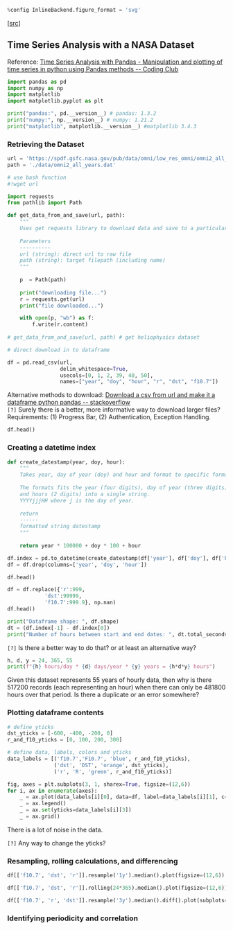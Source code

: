 ```python
%config InlineBackend.figure_format = 'svg'
```

[[src](https://stackoverflow.com/questions/25412513/inline-images-have-low-quality)]


## Time Series Analysis with a NASA Dataset


Reference: [Time Series Analysis with Pandas - Manipulation and plotting of time series in python using Pandas methods -- Coding Club](https://ourcodingclub.github.io/tutorials/pandas-time-series/)

```python
import pandas as pd
import numpy as np
import matplotlib
import matplotlib.pyplot as plt

print("pandas:", pd.__version__) # pandas: 1.3.2
print("numpy:", np.__version__) # numpy: 1.21.2
print("matplotlib", matplotlib.__version__) #matplotlib 3.4.3
```

### Retrieving the Dataset



```python
url = 'https://spdf.gsfc.nasa.gov/pub/data/omni/low_res_omni/omni2_all_years.dat'
path = './data/omni2_all_years.dat'
```

```python
# use bash function
#!wget url
```

```python
import requests
from pathlib import Path

def get_data_from_and_save(url, path):
    """
    Uses get requests library to download data and save to a particular location.
    
    Parameters
    ----------
    url (string): direct url to raw file
    path (string): target filepath (including name)
    """
    
    p  = Path(path)
    
    print("downloading file...")
    r = requests.get(url)
    print("file downloaded...")

    with open(p, "wb") as f:
        f.write(r.content)
        
# get_data_from_and_save(url, path) # get heliophysics dataset
```

```python
# direct download in to dataframe

df = pd.read_csv(url,
                 delim_whitespace=True,
                 usecols=[0, 1, 2, 39, 40, 50],
                 names=["year", "doy", "hour", "r", "dst", "f10.7"])
```

Alternative methods to download: [Download a csv from url and make it a dataframe python pandas -- stackoverflow](https://stackoverflow.com/questions/53158452/download-a-csv-from-url-and-make-it-a-dataframe-python-pandas)  
`[?]` Surely there is a better, more informative way to download larger files? Requirements: (1) Progress Bar, (2) Authentication, Exception Handling.


```python
df.head()
```

### Creating a datetime index

```python
def create_datestamp(year, doy, hour):
    """
    Takes year, day of year (doy) and hour and format to specific format
    
    The formats fits the year (four digits), day of year (three digits)
    and hours (2 digits) into a single string.
    YYYYjjjHH where j is the day of year.
    
    return
    ------
    formatted string datestamp
    """
    
    return year * 100000 + doy * 100 + hour
```

```python
df.index = pd.to_datetime(create_datestamp(df['year'], df['doy'], df['hour']), format="%Y%j%H")
df = df.drop(columns=['year', 'doy', 'hour'])
```

```python
df.head()
```

```python
df = df.replace({'r':999,
            'dst':99999,
            'f10.7':999.9}, np.nan)
df.head()
```

```python
print("Dataframe shape: ", df.shape)
dt = (df.index[-1] - df.index[0])
print("Number of hours between start and end dates: ", dt.total_seconds()/3600 + 1)
```

`[?]` Is there a better way to do that? or at least an alternative way?

```python
h, d, y = 24, 365, 55
print(f"{h} hours/day * {d} days/year * {y} years = {h*d*y} hours")
```

Given this dataset represents 55 years of hourly data, then why is there 517200 records (each representing an hour) when there can only be 481800 hours over that period. Is there a duplicate or an error somewhere?


### Plotting dataframe contents

```python
# define yticks
dst_yticks = [-600, -400, -200, 0]
r_and_f10_yticks = [0, 100, 200, 300]

# define data, labels, colors and yticks
data_labels = [('f10.7','F10.7', 'blue', r_and_f10_yticks), 
               ('dst', 'DST', 'orange', dst_yticks), 
               ('r', 'R', 'green', r_and_f10_yticks)]

fig, axes = plt.subplots(3, 1, sharex=True, figsize=(12,6))
for i, ax in enumerate(axes):
    _ = ax.plot(data_labels[i][0], data=df, label=data_labels[i][1], c=data_labels[i][2])
    _ = ax.legend()
    _ = ax.set(yticks=data_labels[i][3])
    _ = ax.grid()
```

There is a lot of noise in the data.


`[?]` Any way to change the yticks?


### Resampling, rolling calculations, and differencing

```python
df[['f10.7', 'dst', 'r']].resample('1y').median().plot(figsize=(12,6))
```

```python
df[['f10.7', 'dst', 'r']].rolling(24*365).median().plot(figsize=(12,6))
```

```python
df[['f10.7', 'r', 'dst']].resample('3y').median().diff().plot(subplots=True, figsize=(12,6), grid=True)
```

### Identifying periodicity and correlation

```python

```
